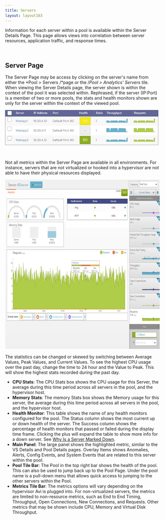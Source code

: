 ```yaml
---
title: Servers
layout: layout163
---
```

Information for each server within a pool is available within the Server Details Page. This page allows views into correlation between server resources, application traffic, and response times.

 

## Server Page

The Server Page may be access by clicking on the server's name from either the *Pool > Servers /*page or the /*Pool > Analytics' Servers* tile. When viewing the Server Details page, the server shown is within the context of the pool it was selected within. Rephrased, if the server (IP:Port) is a member of two or more pools, the stats and health monitors shown are only for the server within the context of the viewed pool.

<a href="img/apps_pools_details_servers.jpg"><img class="alignnone wp-image-1228" src="img/apps_pools_details_servers.jpg" alt="apps_pools_details_servers" width="499" height="114"></a>

 

Not all metrics within the Server Page are available in all environments. For instance, servers that are not virtualized or hooked into a hypervisor are not able to have their physical resources displayed.

<a href="img/apps_servers_details_page.jpg"><img class="alignnone size-full wp-image-1229" src="img/apps_servers_details_page.jpg" alt="apps_servers_details_page" width="750" height="552"></a>

The statistics can be changed or skewed by switching between Average Values, Peak Values, and Current Values. To see the highest CPU usage over the past day, change the time to 24 hour and the Value to Peak. This will show the highest stats recorded during the past day.

* **CPU Stats**: The CPU Stats box shows the CPU usage for this Server, the average during this time period across all servers in the pool, and the hypervisor host.
* **Memory Stats**: The memory Stats box shows the Memory usage for this server, the average during this time period across all servers in the pool, and the hypervisor host.
* **Health Monitor**: This table shows the name of any health monitors configured for the pool. The Status column shows the most current up or down health of the server. The Success column shows the percentage of health monitors that passed or failed during the display time frame. Clicking the plus will expand the table to show more info for a down server. See <a href="{% vpath %}/why-is-a-server-marked-down/">Why Is a Server Marked Down</a>.
* **Main Panel**: The large panel shows the highlighted metric, similar to the VS Details and Pool Details pages. Overlay Items shows Anomalies, Alerts, Config Events, and System Events that are related to this server within the pool.
* **Pool Tile Bar**: The Pool in the top right bar shows the health of the pool. This can also be used to jump back up to the Pool Page. Under the pool name is a pull-down menu that allows quick access to jumping to the other servers within the Pool.
* **Metrics Tile Bar**: The metrics options will vary depending on the hypervisor Avi is plugged into. For non-virtualized servers, the metrics are limited to non-resource metrics, such as End to End Timing, Throughput, Open Connections, New Connections, and Requests. Other metrics that may be shown include CPU, Memory and Virtual Disk Throughput.  